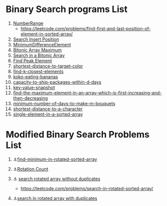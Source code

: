 # Binary Search programs List 
1. [NumberRange](https://github.com/MeSabya/LeetCodeProgramsInPython/tree/master/BinarySerach/NumberRange)
   - https://leetcode.com/problems/find-first-and-last-position-of-element-in-sorted-array/ 
2. [Search Insert Position](https://github.com/MeSabya/LeetCodeProgramsInPython/tree/master/BinarySerach/SearchInsertPosn)
3. [MinimumDifferenceElement](https://github.com/MeSabya/LeetCodeProgramsInPython/blob/master/BinarySerach/MinimumDifferenceElement.py)
4. [Bitonic Array Maximum](https://www.educative.io/courses/grokking-the-coding-interview/RMyRR6wZoYK)
5. [Search in a Bitonic Array](https://github.com/MeSabya/LeetCodeProgramsInPython/blob/master/BinarySerach/SearchBitonicArray.md)
6. [Find Peak Element](https://leetcode.com/problems/find-peak-element/)
7. [shortest-distance-to-target-color](https://www.goodtecher.com/leetcode-1182-shortest-distance-to-target-color/)
8. [find-k-closest-elements](https://leetcode.com/problems/find-k-closest-elements/submissions/)
9. [koko-eating-bananas](https://leetcode.com/problems/koko-eating-bananas/discuss/885073/Python-Binsearch-%2B-Comments)
10. [capacity-to-ship-packages-within-d-days](https://leetcode.com/problems/capacity-to-ship-packages-within-d-days/)
11. [key-value-snapshot](https://github.com/MeSabya/LeetCodeProgramsInPython/blob/master/BinarySerach/key-value-snapshot.md)
12. [find-the-maximum-element-in-an-array-which-is-first-increasing-and-then-decreasing](https://www.geeksforgeeks.org/find-the-maximum-element-in-an-array-which-is-first-increasing-and-then-decreasing/)
13. [minimum-number-of-days-to-make-m-bouquets](https://leetcode.com/problems/minimum-number-of-days-to-make-m-bouquets/submissions/885589085/)
14. [shortest-distance-to-a-character](https://leetcode.com/problems/shortest-distance-to-a-character/submissions/890698136/)
15. [single-element-in-a-sorted-array](https://leetcode.com/problems/single-element-in-a-sorted-array/description/)

# Modified Binary Search Problems List  
1. ⚓[find-minimum-in-rotated-sorted-array](https://leetcode.com/problems/find-minimum-in-rotated-sorted-array/submissions/)
2. ⚓[Rotation Count](https://leetcode.com/problems/find-minimum-in-rotated-sorted-array/submissions/)
3. :anchor: [search rotated array without duplicates](https://github.com/MeSabya/LeetCodeProgramsInPython/blob/master/BinarySerach/search_rotated_array.py)
   - https://leetcode.com/problems/search-in-rotated-sorted-array/

4. :anchor:[search in rotated array with duplicates](https://github.com/MeSabya/LeetCodeProgramsInPython/blob/master/BinarySerach/search_rotated_with_duplicates.py)
